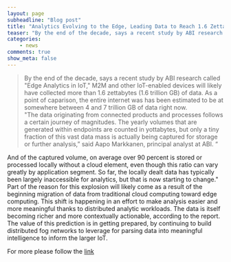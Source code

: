 ```yaml
---
layout: page
subheadline: "Blog post"
title: "Analytics Evolving to the Edge, Leading Data to Reach 1.6 Zettabytes by 2020, Study Says"
teaser: "By the end of the decade, says a recent study by ABI research called “Edge Analytics in IoT,” M2M and other IoT-enabled devices will likely have collected more than 1.6 zettabytes (1.6 trillion GB) of data. As a point of caparison, the entire internet was has been estimated to be at somewhere between 4 and 7 trillion GB of data right now.   "
categories:
    - news        
comments: true
show_meta: false
---
```


> By the end of the decade, says a recent study by ABI research called "Edge Analytics in IoT," M2M and other IoT-enabled devices will likely have collected more than 1.6 zettabytes (1.6 trillion GB) of data. As a point of caparison, the entire internet was has been estimated to be at somewhere between 4 and 7 trillion GB of data right now.   
"The data originating from connected products and processes follows a certain journey of magnitudes. The yearly volumes that are generated within endpoints are counted in yottabytes, but only a tiny fraction of this vast data mass is actually being captured for storage or further analysis,” said Aapo Markkanen, principal analyst at ABI. “

And of the captured volume, on average over 90 percent is stored or processed locally without a cloud element, even though this ratio can vary greatly by application segment. So far, the locally dealt data has typically been largely inaccessible for analytics, but that is now starting to change." Part of the reason for this explosion will likely come as a result of the beginning migration of data from traditional cloud computing toward edge computing. This shift is happening in an effort to make analysis easier and more meaningful thanks to distributed analytic workloads. The data is itself becoming richer and more contextually actionable, according to the report. 
The value of this prediction is in getting prepared, by continuing to build distributed fog networks to leverage for parsing data into meaningful intelligence to inform the larger IoT. 


For more please follow the [link](http://www.fogcomputingworld.com/topics/fog-computing/articles/401431-analytics-evolving-the-edge-leading-data-reach-16.htm)